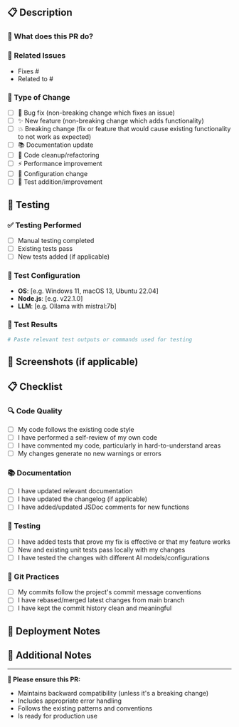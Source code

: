 ## 📋 Description

### 🎯 What does this PR do?
<!-- Provide a clear and concise description of what this PR accomplishes -->

### 🔗 Related Issues
<!-- Link to related issues. Use "Fixes #123" or "Closes #123" to auto-close issues -->
- Fixes #
- Related to #

### 🔄 Type of Change
<!-- Mark the relevant option with an 'x' -->
- [ ] 🐛 Bug fix (non-breaking change which fixes an issue)
- [ ] ✨ New feature (non-breaking change which adds functionality)
- [ ] 💥 Breaking change (fix or feature that would cause existing functionality to not work as expected)
- [ ] 📚 Documentation update
- [ ] 🧹 Code cleanup/refactoring
- [ ] ⚡ Performance improvement
- [ ] 🔧 Configuration change
- [ ] 🧪 Test addition/improvement

## 🧪 Testing

### ✅ Testing Performed
<!-- Describe the tests you ran to verify your changes -->
- [ ] Manual testing completed
- [ ] Existing tests pass
- [ ] New tests added (if applicable)

### 🔧 Test Configuration
<!-- Provide details about test configuration -->
- **OS**: [e.g. Windows 11, macOS 13, Ubuntu 22.04]
- **Node.js**: [e.g. v22.1.0]
- **LLM**: [e.g. Ollama with mistral:7b]

### 📝 Test Results
```bash
# Paste relevant test outputs or commands used for testing
```

## 📸 Screenshots (if applicable)

<!-- Add screenshots to help explain your changes -->

## 📋 Checklist

### 🔍 Code Quality
- [ ] My code follows the existing code style
- [ ] I have performed a self-review of my own code
- [ ] I have commented my code, particularly in hard-to-understand areas
- [ ] My changes generate no new warnings or errors

### 📚 Documentation
- [ ] I have updated relevant documentation
- [ ] I have updated the changelog (if applicable)
- [ ] I have added/updated JSDoc comments for new functions

### 🧪 Testing
- [ ] I have added tests that prove my fix is effective or that my feature works
- [ ] New and existing unit tests pass locally with my changes
- [ ] I have tested the changes with different AI models/configurations

### 🔄 Git Practices
- [ ] My commits follow the project's commit message conventions
- [ ] I have rebased/merged latest changes from main branch
- [ ] I have kept the commit history clean and meaningful

## 🚀 Deployment Notes

<!-- Any special deployment considerations or migration steps -->

## 📝 Additional Notes

<!-- Any additional information that reviewers should know -->

---

**📱 Please ensure this PR:**
- Maintains backward compatibility (unless it's a breaking change)
- Includes appropriate error handling
- Follows the existing patterns and conventions
- Is ready for production use 